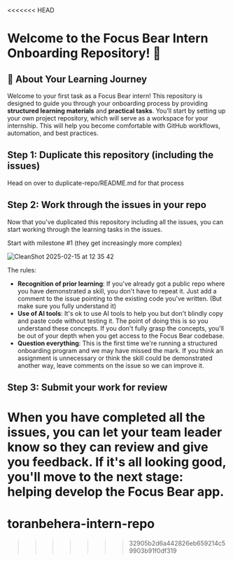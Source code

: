 <<<<<<< HEAD
# Welcome to the Focus Bear Intern Onboarding Repository! 🚀

## 🌟 About Your Learning Journey
Welcome to your first task as a Focus Bear intern! This repository is designed to guide you through your onboarding process by providing **structured learning materials** and **practical tasks**. You’ll start by setting up your own project repository, which will serve as a workspace for your internship. This will help you become comfortable with GitHub workflows, automation, and best practices.

## Step 1: Duplicate this repository (including the issues)

Head on over to duplicate-repo/README.md for that process

## Step 2: Work through the issues in your repo

Now that you've duplicated this repository including all the issues, you can start working through the learning tasks in the issues.

Start with milestone #1 (they get increasingly more complex)

![CleanShot 2025-02-15 at 12 35 42](https://github.com/user-attachments/assets/ab8206f0-ba8e-4347-a14b-46fd46470326)

The rules:
- **Recognition of prior learning**: If you've already got a public repo where you have demonstrated a skill, you don't have to repeat it. Just add a comment to the issue pointing to the existing code you've written. (But make sure you fully understand it)
- **Use of AI tools**: It's ok to use AI tools to help you but don't blindly copy and paste code without testing it. The point of doing this is so you understand these concepts. If you don't fully grasp the concepts, you'll be out of your depth when you get access to the Focus Bear codebase.
- **Question everything**: This is the first time we're running a structured onboarding program and we may have missed the mark. If you think an assignment is unnecessary or think the skill could be demonstrated another way, leave comments on the issue so we can improve it.

## Step 3: Submit your work for review

When you have completed all the issues, you can let your team leader know so they can review and give you feedback. If it's all looking good, you'll move to the next stage: helping develop the Focus Bear app.
=======
# toranbehera-intern-repo
>>>>>>> 32905b2d6a442826eb659214c59903b91f0df319
